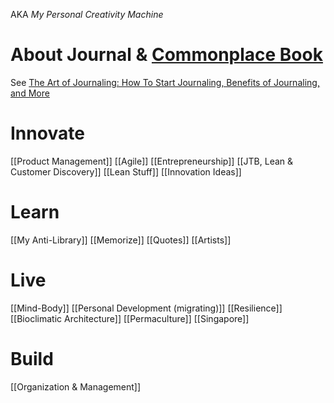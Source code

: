 AKA _My Personal Creativity Machine_
# About Journal & [Commonplace Book](https://en.wikipedia.org/wiki/Commonplace_book)
See [The Art of Journaling: How To Start Journaling, Benefits of Journaling, and More](https://dailystoic.com/journaling/)
# Innovate
[[Product Management]]
[[Agile]]
[[Entrepreneurship]]
[[JTB, Lean & Customer Discovery]]
[[Lean Stuff]]
[[Innovation Ideas]]
# Learn
[[My Anti-Library]]
[[Memorize]]
[[Quotes]]
[[Artists]]
# Live
[[Mind-Body]]
[[Personal Development (migrating)]]
[[Resilience]]
	[[Bioclimatic Architecture]]
	[[Permaculture]]
[[Singapore]]
# Build
[[Organization & Management]]
